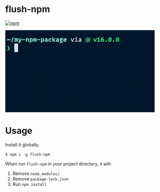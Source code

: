 flush-npm
=====

[![npm](https://img.shields.io/npm/dt/flush-npm)](https://npmjs.org/package/flush-npm)

![flush-npm example](/flush-npm.gif?raw=true "flush-npm example")

# Usage
Install it globally.
```sh-session
$ npm i -g flush-npm
```

When run `flush-npm` in your project directory, it will:
1. Remove `node_modules/`
2. Remove `package-lock.json`
3. Run `npm install`
